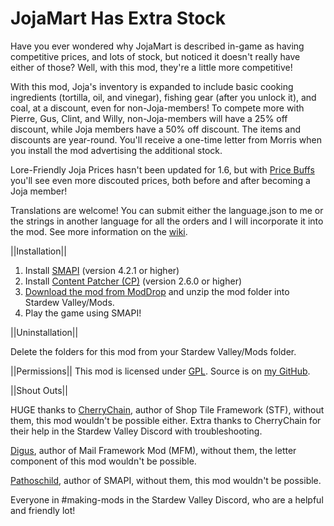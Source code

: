 # JojaMart Has Extra Stock
Have you ever wondered why JojaMart is described in-game as having competitive prices, and lots of stock, but noticed it doesn't really have either of those? Well, with this mod, they're a little more competitive!

With this mod, Joja's inventory is expanded to include basic cooking ingredients (tortilla, oil, and vinegar), fishing gear (after you unlock it), and coal, at a discount, even for non-Joja-members! To compete more with Pierre, Gus, Clint, and Willy, non-Joja-members will have a 25% off discount, while Joja members have a 50% off discount. The items and discounts are year-round. You'll receive a one-time letter from Morris when you install the mod advertising the additional stock.

Lore-Friendly Joja Prices hasn't been updated for 1.6, but with <a href="https://www.nexusmods.com/stardewvalley/mods/16209">Price Buffs</a> you'll see even more discouted prices, both before and after becoming a Joja member!

Translations are welcome! You can submit either the language.json to me or the strings in another language for all the orders and I will incorporate it into the mod. See more information on the <a href="https://stardewvalleywiki.com/Modding:Translations">wiki</a>.

||Installation||

1. Install <a href="https://smapi.io/">SMAPI</a> (version 4.2.1 or higher)
2. Install <a href="https://www.nexusmods.com/stardewvalley/mods/1915">Content Patcher (CP)</a> (version 2.6.0 or higher)
3. <a href="https://www.moddrop.com/stardew-valley/mods/1033080-joja-has-extra-stock">Download the mod from ModDrop</a> and unzip the mod folder into Stardew Valley/Mods.
4. Play the game using SMAPI!


||Uninstallation||

Delete the folders for this mod from your Stardew Valley/Mods folder.


||Permissions||
This mod is licensed under [GPL](https://github.com/LenneDalben/StardewValleyModsGPL/blob/main/LICENSE). Source is on [my GitHub](https://github.com/LenneDalben/StardewValleyModsGPL/tree/main/Joja%20Has%20Extra%20Stock).


||Shout Outs||

HUGE thanks to <a href="https://www.nexusmods.com/stardewvalley/users/3590100?tab=user+files">CherryChain</a>, author of Shop Tile Framework (STF), without them, this mod wouldn't be possible either. Extra thanks to CherryChain for their help in the Stardew Valley Discord with troubleshooting. 

<a href="https://www.nexusmods.com/stardewvalley/users/2186381?tab=user+files">Digus</a>, author of Mail Framework Mod (MFM), without them, the letter component of this mod wouldn't be possible.

<a href="https://www.nexusmods.com/stardewvalley/users/1552317?tab=user+files">Pathoschild</a>, author of SMAPI, without them, this mod wouldn't be possible.

Everyone in #making-mods in the Stardew Valley Discord, who are a helpful and friendly lot!
